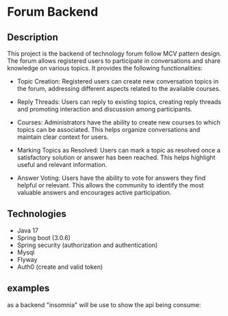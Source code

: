 # Forum Backend
## Description
This project is the backend of technology forum follow MCV pattern design. The forum allows registered users to participate in conversations and share knowledge on various topics. It provides the following functionalities:

- Topic Creation: Registered users can create new conversation topics in the forum, addressing different aspects related to the available courses.

- Reply Threads: Users can reply to existing topics, creating reply threads and promoting interaction and discussion among participants.

- Courses: Administrators have the ability to create new courses to which topics can be associated. This helps organize conversations and maintain clear context for users.

- Marking Topics as Resolved: Users can mark a topic as resolved once a satisfactory solution or answer has been reached. This helps highlight useful and relevant information.

- Answer Voting: Users have the ability to vote for answers they find helpful or relevant. This allows the community to identify the most valuable answers and encourages active participation.

## Technologies 
- Java 17
- Spring boot (3.0.6)
- Spring security (authorization and authentication)
- Mysql
- Flyway
- Auth0 (create and valid token)

## examples
as a backend "insomnia" will be use to show the api being consume: 
